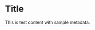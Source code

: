 <!-- metadata
param1: value1
param2: value2
-->
<!-- summary
Some summary
-->
# Title

This is test content with sample metadata.